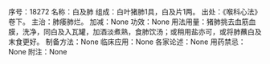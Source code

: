 序号：18272
名称：白及肺
组成：白叶猪肺1具，白及片1两。
出处：《喉科心法》卷下。
主治：肺痿肺烂。
加减：None
功效：None
用法用量：猪肺挑去血筋血膜，洗净，同白及入瓦罐，加酒淡煮熟，食肺饮汤；或稍用盐亦可，或将肺蘸白及末食更好。
制备方法：None
临床应用：None
各家论述：None
用药禁忌：None
附注：None

